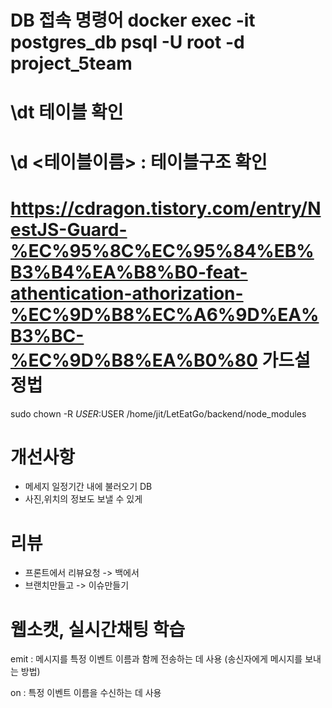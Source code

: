 # DB 접속 명령어 docker exec -it postgres_db psql -U root -d project_5team
# \dt 테이블 확인 
# \d <테이블이름> : 테이블구조 확인 

# https://cdragon.tistory.com/entry/NestJS-Guard-%EC%95%8C%EC%95%84%EB%B3%B4%EA%B8%B0-feat-athentication-athorization-%EC%9D%B8%EC%A6%9D%EA%B3%BC-%EC%9D%B8%EA%B0%80 가드설정법

sudo chown -R $USER:$USER /home/jit/LetEatGo/backend/node_modules

# 개선사항 
-   메세지 일정기간 내에 불러오기 DB 
-   사진,위치의 정보도 보낼 수 있게

# 리뷰 
-   프론트에서 리뷰요청 -> 백에서 
-   브랜치만들고 -> 이슈만들기 



# 웹소캣, 실시간채팅 학습
emit : 메시지를 특정 이벤트 이름과 함께 전송하는 데 사용 (송신자에게 메시지를 보내는 방법)

on : 특정 이벤트 이름을 수신하는 데 사용 